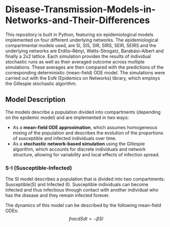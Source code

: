# Disease-Transmission-Models-in-Networks-and-Their-Differences
This repository is built in Python, featuring six epidemiological models implemented on four different underlying networks. The epidemiological compartmental models used, are SI, SIS, SIR, SIRS, SEIR, SEIRS and the underlying networks are Erdős–Rényi, Watts-Strogatz, Barabási–Albert and finally a 2x2 lattice. Each simulation provides the results of individual stochastic runs as well as their averaged outcome across multiple simulations. These averages are then compared with the predictions of the corresponding deterministic (mean-field) ODE model. The simulations were carried out with the EoN (Epidemics on Networks) library, which employs the Gillespie stochastic algorithm. 

## Model Description

The models describe a population divided into compartments (depending on the epidemic model) and are implemented in two ways:

* As a **mean-field ODE approximation**, which assumes homogeneous mixing of the population and describes the evolution of the proportions of susceptible and infected individuals over time.
* As a **stochastic network-based simulation** using the Gillespie algorithm, which accounts for discrete individuals and network structure, allowing for variability and local effects of infection spread.

### S-I (Susceptible-Infected)

The SI model describes a population that is divided into two compartments: Susceptible(S) and Infected (I). Susceptible individuals can become infected and thus infectious through contact with another individual who has the disease and they remain infected forever.

The dynamics of this model can be described by the following mean-field ODEs:
$$ frac{dS}{dt} = -\beta S I $$
